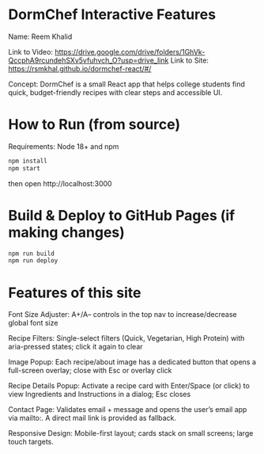 # DormChef Interactive Features
Name: Reem Khalid

Link to Video: https://drive.google.com/drive/folders/1GhVk-QccphA9rcundehSXv5vfuhvch_O?usp=drive_link
Link to Site: https://rsmkhal.github.io/dormchef-react/#/

Concept: DormChef is a small React app that helps college students find quick, budget-friendly recipes with clear steps and accessible UI.

# How to Run (from source)

Requirements: Node 18+ and npm

```bash
npm install
npm start
```
then open http://localhost:3000


# Build & Deploy to GitHub Pages (if making changes)

```bash
npm run build
npm run deploy
```

# Features of this site

Font Size Adjuster: A+/A– controls in the top nav to increase/decrease global font size

Recipe Filters: Single-select filters (Quick, Vegetarian, High Protein) with aria-pressed states; click it again to clear

Image Popup: Each recipe/about image has a dedicated button that opens a full-screen overlay; close with Esc or overlay click

Recipe Details Popup: Activate a recipe card with Enter/Space (or click) to view Ingredients and Instructions in a dialog; Esc closes

Contact Page: Validates email + message and opens the user’s email app via mailto:. A direct mail link is provided as fallback.

Responsive Design: Mobile-first layout; cards stack on small screens; large touch targets.

